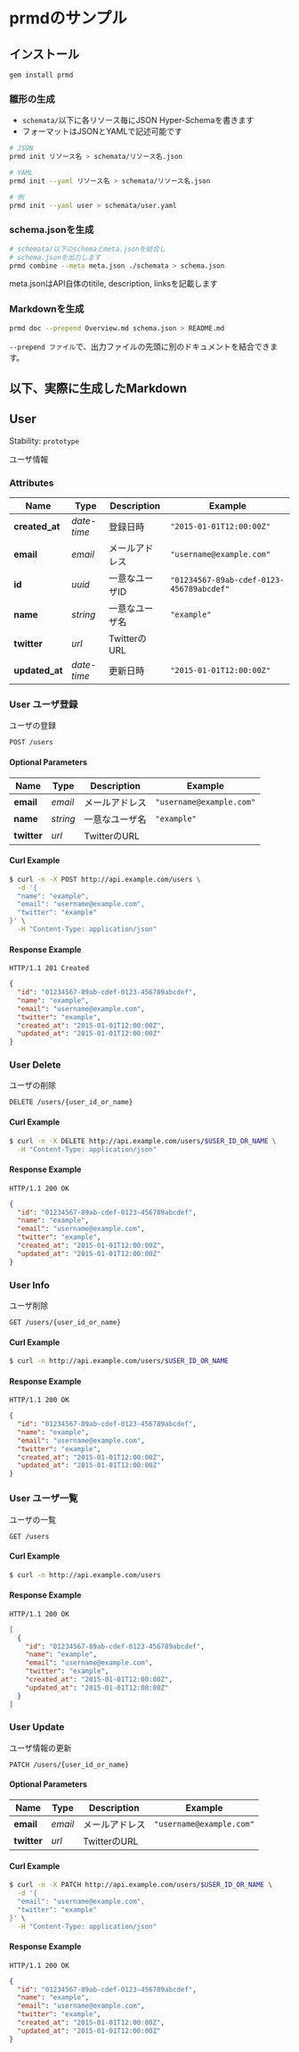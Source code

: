 # prmdのサンプル

## インストール

```
gem install prmd
```

### 雛形の生成

- `schemata/`以下に各リソース毎にJSON Hyper-Schemaを書きます
- フォーマットはJSONとYAMLで記述可能です

```sh
# JSON
prmd init リソース名 > schemata/リソース名.json

# YAML
prmd init --yaml リソース名 > schemata/リソース名.json

# 例
prmd init --yaml user > schemata/user.yaml
```

### schema.jsonを生成

```sh
# schemata/以下のschemaとmeta.jsonを結合し
# schema.jsonを出力します
prmd combine --meta meta.json ./schemata > schema.json
```

meta.jsonはAPI自体のtitile, description, linksを記載します

### Markdownを生成

```sh
prmd doc --prepend Overview.md schema.json > README.md
```

`--prepend ファイル`で、出力ファイルの先頭に別のドキュメントを結合できます。

## 以下、実際に生成したMarkdown


## <a name="resource-user">User</a>

Stability: `prototype`

ユーザ情報

### Attributes

| Name | Type | Description | Example |
| ------- | ------- | ------- | ------- |
| **created_at** | *date-time* | 登録日時 | `"2015-01-01T12:00:00Z"` |
| **email** | *email* | メールアドレス | `"username@example.com"` |
| **id** | *uuid* | 一意なユーザID | `"01234567-89ab-cdef-0123-456789abcdef"` |
| **name** | *string* | 一意なユーザ名 | `"example"` |
| **twitter** | *url* | TwitterのURL |  |
| **updated_at** | *date-time* | 更新日時 | `"2015-01-01T12:00:00Z"` |

### <a name="link-POST-user-/users">User ユーザ登録</a>

ユーザの登録

```
POST /users
```

#### Optional Parameters

| Name | Type | Description | Example |
| ------- | ------- | ------- | ------- |
| **email** | *email* | メールアドレス | `"username@example.com"` |
| **name** | *string* | 一意なユーザ名 | `"example"` |
| **twitter** | *url* | TwitterのURL |  |


#### Curl Example

```bash
$ curl -n -X POST http://api.example.com/users \
  -d '{
  "name": "example",
  "email": "username@example.com",
  "twitter": "example"
}' \
  -H "Content-Type: application/json"
```


#### Response Example

```
HTTP/1.1 201 Created
```

```json
{
  "id": "01234567-89ab-cdef-0123-456789abcdef",
  "name": "example",
  "email": "username@example.com",
  "twitter": "example",
  "created_at": "2015-01-01T12:00:00Z",
  "updated_at": "2015-01-01T12:00:00Z"
}
```

### <a name="link-DELETE-user-/users/{(%23%2Fdefinitions%2Fuser%2Fdefinitions%2Fidentity)}">User Delete</a>

ユーザの削除

```
DELETE /users/{user_id_or_name}
```


#### Curl Example

```bash
$ curl -n -X DELETE http://api.example.com/users/$USER_ID_OR_NAME \
  -H "Content-Type: application/json"
```


#### Response Example

```
HTTP/1.1 200 OK
```

```json
{
  "id": "01234567-89ab-cdef-0123-456789abcdef",
  "name": "example",
  "email": "username@example.com",
  "twitter": "example",
  "created_at": "2015-01-01T12:00:00Z",
  "updated_at": "2015-01-01T12:00:00Z"
}
```

### <a name="link-GET-user-/users/{(%23%2Fdefinitions%2Fuser%2Fdefinitions%2Fidentity)}">User Info</a>

ユーザ削除

```
GET /users/{user_id_or_name}
```


#### Curl Example

```bash
$ curl -n http://api.example.com/users/$USER_ID_OR_NAME
```


#### Response Example

```
HTTP/1.1 200 OK
```

```json
{
  "id": "01234567-89ab-cdef-0123-456789abcdef",
  "name": "example",
  "email": "username@example.com",
  "twitter": "example",
  "created_at": "2015-01-01T12:00:00Z",
  "updated_at": "2015-01-01T12:00:00Z"
}
```

### <a name="link-GET-user-/users">User ユーザ一覧</a>

ユーザの一覧

```
GET /users
```


#### Curl Example

```bash
$ curl -n http://api.example.com/users
```


#### Response Example

```
HTTP/1.1 200 OK
```

```json
[
  {
    "id": "01234567-89ab-cdef-0123-456789abcdef",
    "name": "example",
    "email": "username@example.com",
    "twitter": "example",
    "created_at": "2015-01-01T12:00:00Z",
    "updated_at": "2015-01-01T12:00:00Z"
  }
]
```

### <a name="link-PATCH-user-/users/{(%23%2Fdefinitions%2Fuser%2Fdefinitions%2Fidentity)}">User Update</a>

ユーザ情報の更新

```
PATCH /users/{user_id_or_name}
```

#### Optional Parameters

| Name | Type | Description | Example |
| ------- | ------- | ------- | ------- |
| **email** | *email* | メールアドレス | `"username@example.com"` |
| **twitter** | *url* | TwitterのURL |  |


#### Curl Example

```bash
$ curl -n -X PATCH http://api.example.com/users/$USER_ID_OR_NAME \
  -d '{
  "email": "username@example.com",
  "twitter": "example"
}' \
  -H "Content-Type: application/json"
```


#### Response Example

```
HTTP/1.1 200 OK
```

```json
{
  "id": "01234567-89ab-cdef-0123-456789abcdef",
  "name": "example",
  "email": "username@example.com",
  "twitter": "example",
  "created_at": "2015-01-01T12:00:00Z",
  "updated_at": "2015-01-01T12:00:00Z"
}
```


